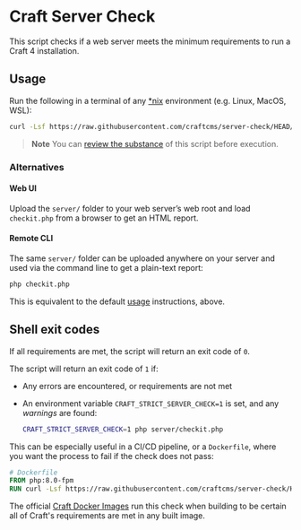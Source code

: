 # Craft Server Check

This script checks if a web server meets the minimum requirements to run a Craft 4 installation.

## Usage

Run the following in a terminal of any [\*nix](https://en.wikipedia.org/wiki/Unix-like) environment (e.g. Linux, MacOS, WSL):

```bash
curl -Lsf https://raw.githubusercontent.com/craftcms/server-check/HEAD/check.sh | bash
```

> **Note**
> You can [review the substance](https://github.com/craftcms/server-check/blob/main/check.sh) of this script before execution.

### Alternatives

#### Web UI

Upload the `server/` folder to your web server’s web root and load `checkit.php` from a browser to get an HTML report.

#### Remote CLI

The same `server/` folder can be uploaded anywhere on your server and used via the command line to get a plain-text report:

```bash
php checkit.php
```

This is equivalent to the default [usage](#usage) instructions, above.

## Shell exit codes

If all requirements are met, the script will return an exit code of `0`.

The script will return an exit code of `1` if:

- Any errors are encountered, or requirements are not met
- An environment variable `CRAFT_STRICT_SERVER_CHECK=1` is set, and any _warnings_ are found:

  ```bash
  CRAFT_STRICT_SERVER_CHECK=1 php server/checkit.php
  ```

This can be especially useful in a CI/CD pipeline, or a `Dockerfile`, where you want the process to fail if the check does not pass:

```Dockerfile
# Dockerfile
FROM php:8.0-fpm
RUN curl -Lsf https://raw.githubusercontent.com/craftcms/server-check/HEAD/check.sh | bash
```

The official [Craft Docker Images](https://github.com/craftcms/docker) run this check when building to be certain all of Craft's requirements are met in any built image.
